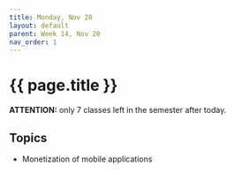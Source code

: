 ```yaml
---
title: Monday, Nov 20
layout: default
parent: Week 14, Nov 20
nav_order: 1
---
```


# {{ page.title }}

**ATTENTION:** only 7 classes left in the semester after today.

## Topics

- Monetization of mobile applications
